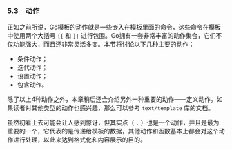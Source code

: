 ### 5.3　动作

正如之前所说，Go模板的动作就是一些嵌入在模板里面的命令，这些命令在模板中使用两个大括号 `{{` 和 `}}` 进行包围。Go拥有一套非常丰富的动作集合，它们不仅功能强大，而且还非常灵活多变。本节将讨论以下几种主要的动作：

+ 条件动作；
+ 迭代动作；
+ 设置动作；
+ 包含动作。

除了以上4种动作之外，本章稍后还会介绍另外一种重要的动作——定义动作。如果读者对其他类型的动作也感兴趣，那么可以参考 `text/template` 库的文档。

虽然初看上去可能会让人感到惊讶，但其实点（ `.` ）也是一个动作，并且是最为重要的一个，它代表的是传递给模板的数据，其他动作和函数基本上都会对这个动作进行处理，以此来达到格式化和内容展示的目的。

